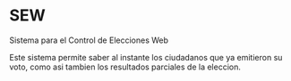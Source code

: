 # SEW

Sistema para el Control de Elecciones Web

Este sistema permite saber al instante los ciudadanos que ya emitieron su voto, como asi tambien los resultados parciales de la eleccion.
